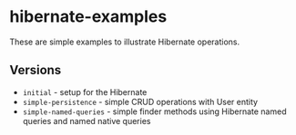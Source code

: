 # hibernate-examples

These are simple examples to illustrate Hibernate operations.

## Versions
* `initial` - setup for the Hibernate
* `simple-persistence` - simple CRUD operations with User entity
* `simple-named-queries` - simple finder methods using Hibernate named queries and named native queries

